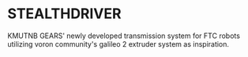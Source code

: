# STEALTHDRIVER
KMUTNB GEARS' newly developed transmission system for FTC robots utilizing voron community's galileo 2 extruder system as inspiration.
